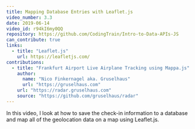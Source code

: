 ```yaml
---
title: Mapping Database Entries with Leaflet.js
video_number: 3.3
date: 2019-06-14
video_id: r94kI6my0QQ
repository: https://github.com/CodingTrain/Intro-to-Data-APIs-JS
can_contribute: true
links:
  - title: "Leaflet.js"
    url: https://leafletjs.com/
contributions:
  - title: "Frankfurt Airport Live Airplane Tracking using Mappa.js"
    author:
      name: "Nico Finkernagel aka. Gruselhaus"
      url: "https://gruselhaus.com"
    url: "https://radar.gruselhaus.com"
    source: "https://github.com/gruselhaus/radar"
---
```


In this video, I look at how to save the check-in information to a database and map all of the geolocation data on a map using Leaflet.js.
